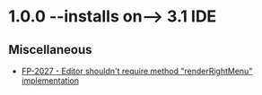 # 1.0.0 --installs on--> 3.1 IDE

## Miscellaneous

- [FP-2027 - Editor shouldn't require method "renderRightMenu" implementation](https://movai.atlassian.net/browse/FP-2027)
